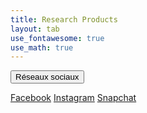 ```yaml
---
title: Research Products
layout: tab
use_fontawesome: true
use_math: true
---
```


<!DOCTYPE html>
<html>


<div class="dropdown">
<button class="dropbtn">Réseaux sociaux</button>
<div class="dropdown-content">

<a href="https://www.facebook.com">Facebook</a> 
<a href="https://www. instagram.com">Instagram</a>
<a href="https://www.snapchat.com">Snapchat</a>

</div>
</div>
</body>
</html>
